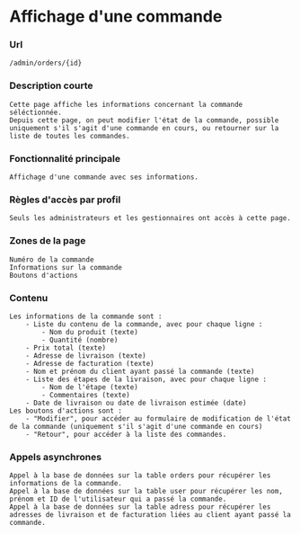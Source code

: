 # Affichage d'une commande

### Url
    /admin/orders/{id}

### Description courte
    Cette page affiche les informations concernant la commande séléctionnée.
    Depuis cette page, on peut modifier l'état de la commande, possible uniquement s'il s'agit d'une commande en cours, ou retourner sur la liste de toutes les commandes.
   
### Fonctionnalité principale
    Affichage d'une commande avec ses informations.

### Règles d'accès par profil
    Seuls les administrateurs et les gestionnaires ont accès à cette page.

### Zones de la page
    Numéro de la commande
    Informations sur la commande
    Boutons d'actions

### Contenu
    Les informations de la commande sont :
        - Liste du contenu de la commande, avec pour chaque ligne :
            - Nom du produit (texte)
            - Quantité (nombre)
        - Prix total (texte)
        - Adresse de livraison (texte)
        - Adresse de facturation (texte)
        - Nom et prénom du client ayant passé la commande (texte)
        - Liste des étapes de la livraison, avec pour chaque ligne :
            - Nom de l'étape (texte)
            - Commentaires (texte)
        - Date de livraison ou date de livraison estimée (date)
    Les boutons d'actions sont :
        - "Modifier", pour accéder au formulaire de modification de l'état de la commande (uniquement s'il s'agit d'une commande en cours)
        - "Retour", pour accéder à la liste des commandes.
 
### Appels asynchrones
    Appel à la base de données sur la table orders pour récupérer les informations de la commande.
    Appel à la base de données sur la table user pour récupérer les nom, prénom et ID de l'utilisateur qui a passé la commande.
    Appel à la base de données sur la table adress pour récupérer les adresses de livraison et de facturation liées au client ayant passé la commande.